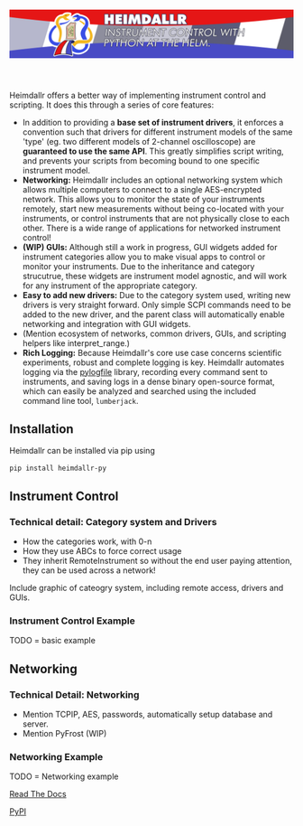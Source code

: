 <h1 align="center">
<img src="https://github.com/Grant-Giesbrecht/heimdallr/blob/main/docs/images/heimdallr_banner.png?raw=True" width="800">
</h1><br>

Heimdallr offers a better way of implementing instrument control and scripting. It does this through a series of core features:

- In addition to providing a **base set of instrument drivers**, it enforces a convention such that drivers for different instrument models of the same 'type' (eg. two different models of 2-channel oscilloscope) are **guaranteed to use the same API**. This greatly simplifies script writing, and prevents your scripts from becoming bound to one specific instrument model. 
- **Networking:** Heimdallr includes an optional networking system which allows multiple computers to connect to a single AES-encrypted network. This allows you to monitor the state of your instruments remotely, start new measurements without being co-located with your instruments, or control instruments that are not physically close to each other. There is a wide range of applications for networked instrument control!
- **(WIP) GUIs:** Although still a work in progress, GUI widgets added for instrument categories allow you to make visual apps to control or monitor your instruments. Due to the inheritance and category strucutrue, these widgets are instrument model agnostic, and will work for any instrument of the appropriate category.
- **Easy to add new drivers:** Due to the category system used, writing new drivers is very straight forward. Only simple SCPI commands need to be added to the new driver, and the parent class will automatically enable networking and integration with GUI widgets.
- (Mention ecosystem of networks, common drivers, GUIs, and scripting helpers like interpret_range.)
- **Rich Logging:** Because Heimdallr's core use case concerns scientific experiments, robust and complete logging is key. Heimdallr automates logging via the [pylogfile](https://pypi.org/project/pylogfile/) library, recording every command sent to instruments, and saving logs in a dense binary open-source format, which can easily be analyzed and searched using the included command line tool, `lumberjack`.

## Installation

Heimdallr can be installed via pip using 

```
pip install heimdallr-py
```

## Instrument Control

### Technical detail: Category system and Drivers

- How the categories work, with 0-n
- How they use ABCs to force correct usage
- They inherit RemoteInstrument so without the end user paying attention, they can be used across a network!

Include graphic of cateogry system, including remote access, drivers and GUIs.

### Instrument Control Example

TODO = basic example

## Networking

### Technical Detail: Networking

- Mention TCPIP, AES, passwords, automatically setup database and server.
- Mention PyFrost (WIP)

### Networking Example

TODO = Networking example

[Read The Docs](https://heimdallr-py.readthedocs.io/en/latest/)

[PyPI](https://pypi.org/project/heimdallr-py/)
